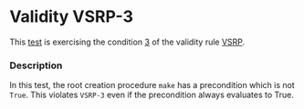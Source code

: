 # Validity VSRP-3

This [test](.) is exercising the condition [3](../Readme.md) of the validity rule [VSRP](../../vsrp/Readme.md).

### Description

In this test, the root creation procedure `make` has a precondition which is not `True`. This violates `VSRP-3` even if the precondition always evaluates to True.

